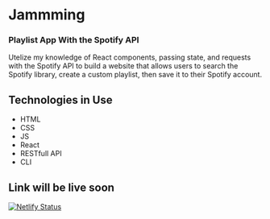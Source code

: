 # Jammming

### Playlist App With the Spotify API

Utelize my knowledge of React components, passing state, and requests with the Spotify API to build a website that allows users to search the Spotify library, create a custom playlist, then save it to their Spotify account.

## Technologies in Use

 - HTML
 - CSS
 - JS
 - React
 - RESTfull API
 - CLI

## Link will be live soon

[![Netlify Status](https://api.netlify.com/api/v1/badges/0f341084-173c-4f76-8ca1-25efdd63acfe/deploy-status)](https://app.netlify.com/sites/jam-dan/deploys)
